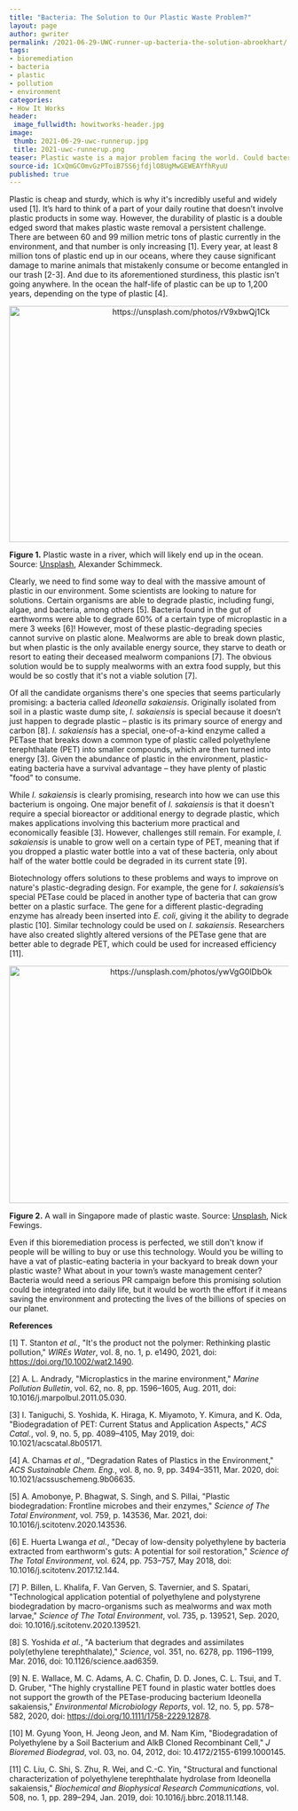 ```yaml
---
title: "Bacteria: The Solution to Our Plastic Waste Problem?"
layout: page
author: gwriter
permalink: /2021-06-29-UWC-runner-up-bacteria-the-solution-abrookhart/
tags:
- bioremediation
- bacteria
- plastic
- pollution
- environment
categories:
- How It Works
header:
 image_fullwidth: howitworks-header.jpg
image:
 thumb: 2021-06-29-uwc-runnerup.jpg
 title: 2021-uwc-runnerup.png
teaser: Plastic waste is a major problem facing the world. Could bacteria be the solution?
source-id: 1CxQmGCOmvGzPToiB7SS6jfdjlO8UgMwGEWEAYfhRyuU
published: true
---
```



Plastic is cheap and sturdy, which is why it's incredibly useful and widely used [1]. It’s hard to think of a part of your daily routine that doesn’t involve plastic products in some way. However, the durability of plastic is a double edged sword that makes plastic waste removal a persistent challenge. There are between 60 and 99 million metric tons of plastic currently in the environment, and that number is only increasing [1]. Every year, at least 8 million tons of plastic end up in our oceans, where they cause significant damage to marine animals that mistakenly consume or become entangled in our trash [2-3]. And due to its aforementioned sturdiness, this plastic isn’t going anywhere. In the ocean the half-life of plastic can be up to 1,200 years, depending on the type of plastic [4]. 

<center><a data-flickr-embed="true" href="https://www.flickr.com/photos/139839751@N06/51238565109/in/dateposted-public/" title="https://unsplash.com/photos/rV9xbwQj1Ck"><img src="https://live.staticflickr.com/65535/51238565109_4290950f73_z.jpg" width="640" height="426" alt="https://unsplash.com/photos/rV9xbwQj1Ck"></a><script async src="//embedr.flickr.com/assets/client-code.js" charset="utf-8"></script></center>

**Figure 1.** Plastic waste in a river, which will likely end up in the ocean. Source: [Unsplash](https://unsplash.com/photos/rV9xbwQj1Ck), Alexander Schimmeck. 

Clearly, we need to find some way to deal with the massive amount of plastic in our environment. Some scientists are looking to nature for solutions. Certain organisms are able to degrade plastic, including fungi, algae, and bacteria, among others [5]. Bacteria found in the gut of earthworms were able to degrade 60% of a certain type of microplastic in a mere 3 weeks [6]! However, most of these plastic-degrading species cannot survive on plastic alone. Mealworms are able to break down plastic, but when plastic is the only available energy source, they starve to death or resort to eating their deceased mealworm companions [7]. The obvious solution would be to supply mealworms with an extra food supply, but this would be so costly that it's not a viable solution [7].

Of all the candidate organisms there's one species that seems particularly promising: a bacteria called *Ideonella sakaiensis*. Originally isolated from soil in a plastic waste dump site, *I. sakaiensis* is special because it doesn’t just happen to degrade plastic – plastic is its primary source of energy and carbon [8]. *I. sakaiensis* has a special, one-of-a-kind enzyme called a PETase that breaks down a common type of plastic called polyethylene terephthalate (PET) into smaller compounds, which are then turned into energy [3]. Given the abundance of plastic in the environment, plastic-eating bacteria have a survival advantage – they have plenty of plastic "food" to consume. 

While *I. sakaiensis* is clearly promising, research into how we can use this bacterium is ongoing. One major benefit of *I. sakaiensis* is that it doesn't require a special bioreactor or additional energy to degrade plastic, which makes applications involving this bacterium more practical and economically feasible [3]. However, challenges still remain. For example, *I. sakaiensis* is unable to grow well on a certain type of PET, meaning that if you dropped a plastic water bottle into a vat of these bacteria, only about half of the water bottle could be degraded in its current state [9]. 

Biotechnology offers solutions to these problems and ways to improve on nature's plastic-degrading design. For example, the gene for *I. sakaiensis*’s special PETase could be placed in another type of bacteria that can grow better on a plastic surface. The gene for a different plastic-degrading enzyme has already been inserted into *E. coli*, giving it the ability to degrade plastic [10]. Similar technology could be used on *I. sakaiensis*. Researchers have also created slightly altered versions of the PETase gene that are better able to degrade PET, which could be used for increased efficiency [11]. 

<center><a data-flickr-embed="true" href="https://www.flickr.com/photos/139839751@N06/51237794791/in/dateposted-public/" title="https://unsplash.com/photos/ywVgG0lDbOk"><img src="https://live.staticflickr.com/65535/51237794791_6246283f23_z.jpg" width="640" height="428" alt="https://unsplash.com/photos/ywVgG0lDbOk"></a><script async src="//embedr.flickr.com/assets/client-code.js" charset="utf-8"></script></center>

**Figure 2.** A wall in Singapore made of plastic waste. Source: [Unsplash](https://unsplash.com/photos/ywVgG0lDbOk), Nick Fewings. 

Even if this bioremediation process is perfected, we still don't know if people will be willing to buy or use this technology. Would you be willing to have a vat of plastic-eating bacteria in your backyard to break down your plastic waste? What about in your town’s waste management center? Bacteria would need a serious PR campaign before this promising solution could be integrated into daily life, but it would be worth the effort if it means saving the environment and protecting the lives of the billions of species on our planet. 

**References**

[1] T. Stanton *et al.*, "It's the product not the polymer: Rethinking plastic pollution," *WIREs Water*, vol. 8, no. 1, p. e1490, 2021, doi: https://doi.org/10.1002/wat2.1490.

[2] A. L. Andrady, "Microplastics in the marine environment," *Marine Pollution Bulletin*, vol. 62, no. 8, pp. 1596–1605, Aug. 2011, doi: 10.1016/j.marpolbul.2011.05.030.

[3] I. Taniguchi, S. Yoshida, K. Hiraga, K. Miyamoto, Y. Kimura, and K. Oda, "Biodegradation of PET: Current Status and Application Aspects," *ACS Catal.*, vol. 9, no. 5, pp. 4089–4105, May 2019, doi: 10.1021/acscatal.8b05171.

[4] A. Chamas *et al.*, "Degradation Rates of Plastics in the Environment," *ACS Sustainable Chem. Eng.*, vol. 8, no. 9, pp. 3494–3511, Mar. 2020, doi: 10.1021/acssuschemeng.9b06635.

[5] A. Amobonye, P. Bhagwat, S. Singh, and S. Pillai, "Plastic biodegradation: Frontline microbes and their enzymes," *Science of The Total Environment*, vol. 759, p. 143536, Mar. 2021, doi: 10.1016/j.scitotenv.2020.143536.

[6] E. Huerta Lwanga *et al.*, "Decay of low-density polyethylene by bacteria extracted from earthworm's guts: A potential for soil restoration," *Science of The Total Environment*, vol. 624, pp. 753–757, May 2018, doi: 10.1016/j.scitotenv.2017.12.144.

[7] P. Billen, L. Khalifa, F. Van Gerven, S. Tavernier, and S. Spatari, "Technological application potential of polyethylene and polystyrene biodegradation by macro-organisms such as mealworms and wax moth larvae," *Science of The Total Environment*, vol. 735, p. 139521, Sep. 2020, doi: 10.1016/j.scitotenv.2020.139521.

[8] S. Yoshida *et al.*, "A bacterium that degrades and assimilates poly(ethylene terephthalate)," *Science*, vol. 351, no. 6278, pp. 1196–1199, Mar. 2016, doi: 10.1126/science.aad6359.

[9] N. E. Wallace, M. C. Adams, A. C. Chafin, D. D. Jones, C. L. Tsui, and T. D. Gruber, "The highly crystalline PET found in plastic water bottles does not support the growth of the PETase-producing bacterium Ideonella sakaiensis," *Environmental Microbiology Reports*, vol. 12, no. 5, pp. 578–582, 2020, doi: https://doi.org/10.1111/1758-2229.12878.

[10] M. Gyung Yoon, H. Jeong Jeon, and M. Nam Kim, "Biodegradation of Polyethylene by a Soil Bacterium and AlkB Cloned Recombinant Cell," *J Bioremed Biodegrad*, vol. 03, no. 04, 2012, doi: 10.4172/2155-6199.1000145.

[11] C. Liu, C. Shi, S. Zhu, R. Wei, and C.-C. Yin, "Structural and functional characterization of polyethylene terephthalate hydrolase from Ideonella sakaiensis," *Biochemical and Biophysical Research Communications*, vol. 508, no. 1, pp. 289–294, Jan. 2019, doi: 10.1016/j.bbrc.2018.11.148.

